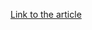 [Link to the article](https://thehackernews.com/2025/05/weekly-recap-zero-day-exploits-insider.html)
